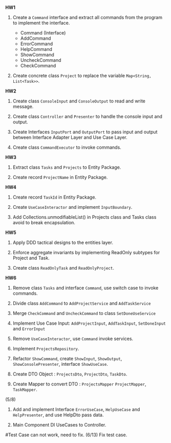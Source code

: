 **HW1**
1. Create a `Command` interface and extract all commands from the program to implement the interface.
   - Command (Interface)
   - AddCommand
   - ErrorCommand
   - HelpCommand
   - ShowCommand
   - UncheckCommand
   - CheckCommand

2. Create concrete class `Project` to replace the variable `Map<String, List<Task>>`.

**HW2**
1. Create class `ConsoleInput` and `ConsoleOutput` to read and write message.

2. Create class `Controller` and `Presenter` to handle the console input and output.

3. Create Interfaces `InputPort` and `OutputPort` to pass input and output between Interface Adapter Layer and Use Case Layer.

4. Create class `CommandExecutor` to invoke commands.

**HW3**
1. Extract class `Tasks` and `Projects` to Entity Package.

2. Create record `ProjectName` in Entity Package.

**HW4**
1. Create record `TaskId` in Entity Package.

2. Create `UseCaseInteractor` and implement `InputBoundary`.

3. Add Collections.unmodifiableList() in Projects class and Tasks class avoid to break encapsulation.

**HW5**
1. Apply DDD tactical designs to the entities layer.

2. Enforce aggregate invariants by implementing ReadOnly subtypes for Project and Task.

3. Create class `ReadOnlyTask` and `ReadOnlyProject`.

**HW6**
1. Remove class `Tasks` and interface `Command`, use switch case to invoke commands.

2. Divide class `AddCommand` to `AddProjectService` and `AddTaskService`

3. Merge `CheckCommand` and `UncheckCommand` to class `SetDoneUseService`

4. Implement Use Case Input: `AddProjectInput`, `AddTaskInput`, `SetDoneInput` and `ErrorInput`

5. Remove `UseCaseInteractor`, use `Command` invoke services.

6. Implement `ProjectsRepository`.

7. Refactor `ShowCommand`, create `ShowInput`, `ShowOutput`, `ShowConsolePresenter`, interface `ShowUseCase`.

8. Create DTO Object : `ProjectsDto`, `ProjectDto`, `TaskDto`.

9. Create Mapper to convert DTO : `ProjectsMapper` `ProjectMapper`, `TaskMapper`.

(5/8)
1. Add and implement Interface `ErrorUseCase`, `HelpUseCase` and `HelpPresenter`, and use HelpDto pass data.

2. Main Component DI UseCases to Controller.

#Test Case can not work, need to fix.
(6/13)
Fix test case.
